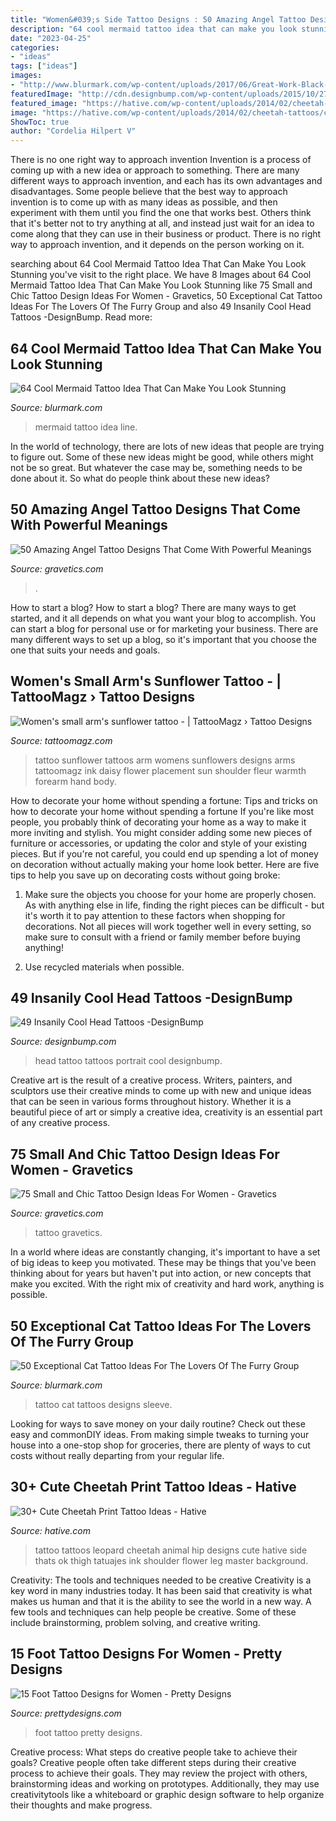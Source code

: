 ```yaml
---
title: "Women&#039;s Side Tattoo Designs : 50 Amazing Angel Tattoo Designs That Come With Powerful Meanings"
description: "64 cool mermaid tattoo idea that can make you look stunning"
date: "2023-04-25"
categories:
- "ideas"
tags: ["ideas"]
images:
- "http://www.blurmark.com/wp-content/uploads/2017/06/Great-Work-Black-Cat-Tattoo-On-Sleeve.jpg"
featuredImage: "http://cdn.designbump.com/wp-content/uploads/2015/10/27-tattoo-on-the-head.jpg"
featured_image: "https://hative.com/wp-content/uploads/2014/02/cheetah-tattoos/cheetah-hip-tattoo-for-girl-14.jpg"
image: "https://hative.com/wp-content/uploads/2014/02/cheetah-tattoos/cheetah-hip-tattoo-for-girl-14.jpg"
ShowToc: true
author: "Cordelia Hilpert V"
---
```



There is no one right way to approach invention
Invention is a process of coming up with a new idea or approach to something. There are many different ways to approach invention, and each has its own advantages and disadvantages. Some people believe that the best way to approach invention is to come up with as many ideas as possible, and then experiment with them until you find the one that works best. Others think that it's better not to try anything at all, and instead just wait for an idea to come along that they can use in their business or product. There is no right way to approach invention, and it depends on the person working on it.

	

		
searching about 64 Cool Mermaid Tattoo Idea That Can Make You Look Stunning you've visit to the right place. We have 8 Images about 64 Cool Mermaid Tattoo Idea That Can Make You Look Stunning like 75 Small and Chic Tattoo Design Ideas For Women - Gravetics, 50 Exceptional Cat Tattoo Ideas For The Lovers Of The Furry Group and also 49 Insanily Cool Head Tattoos -DesignBump. Read more:
		
    
## 64 Cool Mermaid Tattoo Idea That Can Make You Look Stunning

<img loading=lazy src="https://www.blurmark.com/wp-content/uploads/2017/05/Line-Work-Colored-Mermaid-Tattoo-Idea.jpg" onerror="this.onerror=null;this.src='https://tse2.mm.bing.net/th?id=OIP.Giaxw99FEDB_6D2PRpeasgHaNK&amp;pid=15.1';" alt="64 Cool Mermaid Tattoo Idea That Can Make You Look Stunning">

_Source: blurmark.com_

>mermaid tattoo idea line. 

	

In the world of technology, there are lots of new ideas that people are trying to figure out. Some of these new ideas might be good, while others might not be so great. But whatever the case may be, something needs to be done about it. So what do people think about these new ideas?

    
## 50 Amazing Angel Tattoo Designs That Come With Powerful Meanings

<img loading=lazy src="https://www.gravetics.com/wp-content/uploads/2017/07/Marvellous-Line-Work-Angel-With-Stars-On-Thigh.jpg" onerror="this.onerror=null;this.src='https://tse2.mm.bing.net/th?id=OIP.Q11mD6w3Se_XLplOeZNqdgHaJ4&amp;pid=15.1';" alt="50 Amazing Angel Tattoo Designs That Come With Powerful Meanings">

_Source: gravetics.com_

>. 

	

How to start a blog?
How to start a blog? There are many ways to get started, and it all depends on what you want your blog to accomplish. You can start a blog for personal use or for marketing your business. There are many different ways to set up a blog, so it's important that you choose the one that suits your needs and goals.

    
## Women&#039;s Small Arm&#039;s Sunflower Tattoo - | TattooMagz › Tattoo Designs

<img loading=lazy src="https://tattoomagz.com/wp-content/uploads/Tattoos/Womens-small-arms-sunflower-tattoo.jpg" onerror="this.onerror=null;this.src='https://tse4.mm.bing.net/th?id=OIP.fbzn1tgFmJfzc6sTtwdP_AHaHp&amp;pid=15.1';" alt="Women&#039;s small arm&#039;s sunflower tattoo - | TattooMagz › Tattoo Designs">

_Source: tattoomagz.com_

>tattoo sunflower tattoos arm womens sunflowers designs arms tattoomagz ink daisy flower placement sun shoulder fleur warmth forearm hand body. 

	

How to decorate your home without spending a fortune: Tips and tricks on how to decorate your home without spending a fortune
If you're like most people, you probably think of decorating your home as a way to make it more inviting and stylish. You might consider adding some new pieces of furniture or accessories, or updating the color and style of your existing pieces. But if you're not careful, you could end up spending a lot of money on decoration without actually making your home look better. Here are five tips to help you save up on decorating costs without going broke: 
1. Make sure the objects you choose for your home are properly chosen. As with anything else in life, finding the right pieces can be difficult - but it's worth it to pay attention to these factors when shopping for decorations. Not all pieces will work together well in every setting, so make sure to consult with a friend or family member before buying anything! 

2. Use recycled materials when possible.

    
## 49 Insanily Cool Head Tattoos -DesignBump

<img loading=lazy src="http://cdn.designbump.com/wp-content/uploads/2015/10/27-tattoo-on-the-head.jpg" onerror="this.onerror=null;this.src='https://tse4.mm.bing.net/th?id=OIP.wPabSl-nY84TxQW-pEiEtgHaHg&amp;pid=15.1';" alt="49 Insanily Cool Head Tattoos -DesignBump">

_Source: designbump.com_

>head tattoo tattoos portrait cool designbump. 

	

Creative art is the result of a creative process. Writers, painters, and sculptors use their creative minds to come up with new and unique ideas that can be seen in various forms throughout history. Whether it is a beautiful piece of art or simply a creative idea, creativity is an essential part of any creative process.

    
## 75 Small And Chic Tattoo Design Ideas For Women - Gravetics

<img loading=lazy src="http://www.gravetics.com/wp-content/uploads/2016/11/Small-Tattoo-Ideas32.jpg" onerror="this.onerror=null;this.src='https://tse4.mm.bing.net/th?id=OIP.zxY-5ocoIZ-cE0V8u4tWgwHaJ4&amp;pid=15.1';" alt="75 Small and Chic Tattoo Design Ideas For Women - Gravetics">

_Source: gravetics.com_

>tattoo gravetics. 

	

In a world where ideas are constantly changing, it's important to have a set of big ideas to keep you motivated. These may be things that you've been thinking about for years but haven't put into action, or new concepts that make you excited. With the right mix of creativity and hard work, anything is possible.

    
## 50 Exceptional Cat Tattoo Ideas For The Lovers Of The Furry Group

<img loading=lazy src="http://www.blurmark.com/wp-content/uploads/2017/06/Great-Work-Black-Cat-Tattoo-On-Sleeve.jpg" onerror="this.onerror=null;this.src='https://tse2.mm.bing.net/th?id=OIP.ZLnrTvrpd5oUFh4-wddQkwHaJ3&amp;pid=15.1';" alt="50 Exceptional Cat Tattoo Ideas For The Lovers Of The Furry Group">

_Source: blurmark.com_

>tattoo cat tattoos designs sleeve. 

	

Looking for ways to save money on your daily routine? Check out these easy and commonDIY ideas. From making simple tweaks to turning your house into a one-stop shop for groceries, there are plenty of ways to cut costs without really departing from your regular life.

    
## 30+ Cute Cheetah Print Tattoo Ideas - Hative

<img loading=lazy src="https://hative.com/wp-content/uploads/2014/02/cheetah-tattoos/cheetah-hip-tattoo-for-girl-14.jpg" onerror="this.onerror=null;this.src='https://tse3.mm.bing.net/th?id=OIP.uo-njryDWHBEUvyiJF3CRwHaJ4&amp;pid=15.1';" alt="30+ Cute Cheetah Print Tattoo Ideas - Hative">

_Source: hative.com_

>tattoo tattoos leopard cheetah animal hip designs cute hative side thats ok thigh tatuajes ink shoulder flower leg master background. 

	

Creativity: The tools and techniques needed to be creative
Creativity is a key word in many industries today. It has been said that creativity is what makes us human and that it is the ability to see the world in a new way. A few tools and techniques can help people be creative. Some of these include brainstorming, problem solving, and creative writing.

    
## 15 Foot Tattoo Designs For Women - Pretty Designs

<img loading=lazy src="https://www.prettydesigns.com/wp-content/uploads/2014/10/Pretty-Foot-Tattoo.jpg" onerror="this.onerror=null;this.src='https://tse1.mm.bing.net/th?id=OIP.VQWfiAxE6vEdVPX-N1VoQwHaLH&amp;pid=15.1';" alt="15 Foot Tattoo Designs for Women - Pretty Designs">

_Source: prettydesigns.com_

>foot tattoo pretty designs. 

	

Creative process: What steps do creative people take to achieve their goals?
Creative people often take different steps during their creative process to achieve their goals. They may review the project with others, brainstorming ideas and working on prototypes. Additionally, they may use creativitytools like a whiteboard or graphic design software to help organize their thoughts and make progress.

